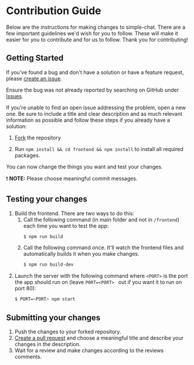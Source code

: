 
# Contribution Guide

Below are the instructions for making changes to simple-chat. There are a few important guidelines we'd wish for you to follow.
These will make it easier for you to contribute and for us to follow. Thank you for contributing!

## Getting Started

If you've found a bug and don't have a solution or have a feature request, please [create an issue](https://github.com/mbrandau/simple-chat/issues/new).

Ensure the bug was not already reported by searching on GitHub under [Issues](https://github.com/mbrandau/simple-chat/issues).

If you're unable to find an open issue addressing the problem, open a new one. Be sure to include a title and clear description and as much relevant information as possible and follow these steps if you already have a solution:

1. [Fork](https://github.com/mbrandau/simple-chat/fork) the repository

2. Run `npm install && cd frontend && npm install` to install all required packages.

You can now change the things you want and test your changes.

:exclamation: **NOTE:** Please choose meaningful commit messages.

## Testing your changes

1. Build the frontend. There are two ways to do this:  
   1. Call the following command (in main folder and not in `/frontend`) each time you want to test the app:
      ```bash
      $ npm run build
      ```
   2. Call the following command once. It'll watch the frontend files and automatically builds it when you make changes.
      ```bash
      $ npm run build-dev
      ```
2. Launch the server with the following command where `<PORT>` is the port the app should run on (leave `PORT=<PORT> ` out if you want it to run on port 80):
   ```bash
   $ PORT=<PORT> npm start
   ```


## Submitting your changes

1. Push the changes to your forked repository.
2. [Create a pull request](https://github.com/mbrandau/simple-chat/compare) and choose a meaningful title and describe your changes in the description.
3. Wait for a review and make changes according to the reviews comments.
